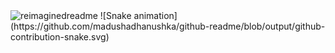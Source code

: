 <img src="https://myreadme.vercel.app/api/embed/youradishere?panels=userstatistics,toprepositories,toplanguages,commitgraph" alt="reimaginedreadme" />
![Snake animation](https://github.com/madushadhanushka/github-readme/blob/output/github-contribution-snake.svg)
<!--
**YourAdIsHere/youradishere** is a ✨ _special_ ✨ repository because its `README.md` (this file) appears on your GitHub profile.

Here are some ideas to get you started:

- 🔭 I’m currently working on ...
- 🌱 I’m currently learning ...
- 👯 I’m looking to collaborate on ...
- 🤔 I’m looking for help with ...
- 💬 Ask me about ...
- 📫 How to reach me: ...
- 😄 Pronouns: ...
- ⚡ Fun fact: ...
-->
